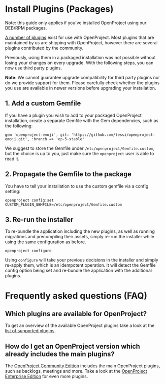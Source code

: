 # Install Plugins (Packages)

Note: this guide only applies if you've installed OpenProject using our DEB/RPM
packages.

[A number of plugins](https://www.openproject.org/open-source/openproject-plugins/) exist
for use with OpenProject. Most plugins that are maintained by us are shipping
with OpenProject, however there are several plugins contributed by the
community.

Previously, using them in a packaged installation was not possible without
losing your changes on every upgrade. With the following steps, you can now use
third party plugins.

**Note**: We cannot guarantee upgrade compatibility for third party plugins nor
do we provide support for them. Please carefully check whether the plugins you
use are available in newer versions before upgrading your installation.

## 1. Add a custom Gemfile

If you have a plugin you wish to add to your packaged OpenProject installation,
create a separate Gemfile with the Gem dependencies, such as the following:

```
gem 'openproject-emoji', git: 'https://github.com/tessi/openproject-emoji.git', :branch => 'op-5-stable'
```

We suggest to store the Gemfile under `/etc/openproject/Gemfile.custom`, but
the choice is up to you, just make sure the `openproject` user is able to read
it.

## 2. Propagate the Gemfile to the package

You have to tell your installation to use the custom gemfile via a config setting:

```
openproject config:set CUSTOM_PLUGIN_GEMFILE=/etc/openproject/Gemfile.custom
```

## 3. Re-run the installer

To re-bundle the application including the new plugins, as well as running
migrations and precompiling their assets, simply re-run the installer while
using the same configuration as before.

```
openproject configure
```

Using `configure` will take your previous decisions in the installer and simply
re-apply them, which is an idempotent operation. It will detect the Gemfile
config option being set and re-bundle the application with the additional plugins.

# Frequently asked questions (FAQ)

## Which plugins are available for OpenProject?
To get an overview of the available OpenProject plugins take a look at the [list of supported plugins](https://www.openproject.org/open-source/plugins/).

## How do I get an OpenProject version which already includes the main plugins?
The [OpenProject Community Edition](https://www.openproject.org/open-source/download/packaged-installation-guide/) includes the main OpenProject plugins, such as backlogs, meetings and more.
Take a look at the [OpenProject Enterprise Edition](https://www.openproject.org/enterprise-edition/) for even more plugins.
